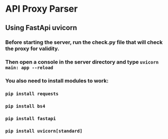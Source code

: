 # API Proxy Parser

## Using FastApi uvicorn

### Before starting the server, run the check.py file that will check the proxy for validity.

### Then open a console in the server directory and type ``uvicorn main: app --reload``

### You also need to install modules to work:

### ``pip install requests``

### ``pip install bs4``

### ``pip install fastapi``

### ``pip install uvicorn[standard]``

